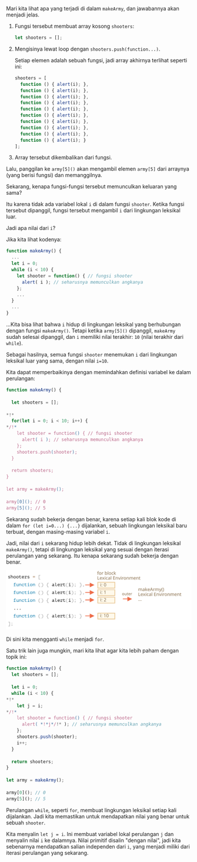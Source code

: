 
Mari kita lihat apa yang terjadi di dalam `makeArmy`, dan jawabannya akan menjadi jelas.

1. Fungsi tersebut membuat array kosong `shooters`:

    ```js
    let shooters = [];
    ```
2. Mengisinya lewat loop dengan `shooters.push(function...)`.

    Setiap elemen adalah sebuah fungsi, jadi array akhirnya terlihat seperti ini:

    ```js no-beautify
    shooters = [
      function () { alert(i); },
      function () { alert(i); },
      function () { alert(i); },
      function () { alert(i); },
      function () { alert(i); },
      function () { alert(i); },
      function () { alert(i); },
      function () { alert(i); },
      function () { alert(i); },
      function () { alert(i); }
    ];
    ```

3. Array tersebut dikembalikan dari fungsi.

Lalu, panggilan ke `army[5]()` akan mengambil elemen `army[5]` dari arraynya (yang berisi fungsi) dan memanggilnya.

Sekarang, kenapa fungsi-fungsi tersebut memunculkan keluaran yang sama?

Itu karena tidak ada variabel lokal `i` di dalam fungsi `shooter`. Ketika fungsi tersebut dipanggil, fungsi tersebut mengambil `i` dari lingkungan leksikal luar.

Jadi apa nilai dari `i`?

Jika kita lihat kodenya:

```js
function makeArmy() {
  ...
  let i = 0;
  while (i < 10) {
    let shooter = function() { // fungsi shooter
      alert( i ); // seharusnya memunculkan angkanya
    };
    ...
  }
  ...
}
```

...Kita bisa lihat bahwa `i` hidup di lingkungan leksikal yang berhubungan dengan fungsi `makeArmy()`. Tetapi ketika `army[5]()` dipanggil, `makeArmy` sudah selesai dipanggil, dan `i` memiliki nilai terakhir: `10` (nilai terakhir dari `while`).

Sebagai hasilnya, semua fungsi `shooter` menemukan `i` dari lingkungan leksikal luar yang sama, dengan nilai `i=10`.

Kita dapat memperbaikinya dengan memindahkan definisi variabel ke dalam perulangan:

```js run demo
function makeArmy() {

  let shooters = [];

*!*
  for(let i = 0; i < 10; i++) {
*/!*
    let shooter = function() { // fungsi shooter
      alert( i ); // seharusnya memunculkan angkanya
    };
    shooters.push(shooter);
  }

  return shooters;
}

let army = makeArmy();

army[0](); // 0
army[5](); // 5
```

Sekarang sudah bekerja dengan benar, karena setiap kali blok kode di dalam `for (let i=0...) {...}` dijalankan, sebuah lingkungan leksikal baru terbuat, dengan masing-masing variabel `i`.

Jadi, nilai dari `i` sekarang hidup lebih dekat. Tidak di lingkungan leksikal `makeArmy()`, tetapi di lingkungan leksikal yang sesuai dengan iterasi perulangan yang sekarang. Itu kenapa sekarang sudah bekerja dengan benar.

![](lexenv-makearmy.svg)

Di sini kita mengganti `while` menjadi `for`.

Satu trik lain juga mungkin, mari kita lihat agar kita lebih paham dengan topik ini:

```js run
function makeArmy() {
  let shooters = [];

  let i = 0;
  while (i < 10) {
*!*
    let j = i;
*/!*
    let shooter = function() { // fungsi shooter
      alert( *!*j*/!* ); // seharusnya memunculkan angkanya
    };
    shooters.push(shooter);
    i++;
  }

  return shooters;
}

let army = makeArmy();

army[0](); // 0
army[5](); // 5
```

Perulangan `while`, seperti `for`, membuat lingkungan leksikal setiap kali dijalankan. Jadi kita memastikan untuk mendapatkan nilai yang benar untuk sebuah `shooter`.

Kita menyalin `let j = i`. Ini membuat variabel lokal perulangan `j` dan menyalin nilai `i` ke dalamnya. Nilai primitif disalin "dengan nilai", jadi kita sebenarnya mendapatkan salian independen dari `i`, yang menjadi miliki dari iterasi perulangan yang sekarang.
